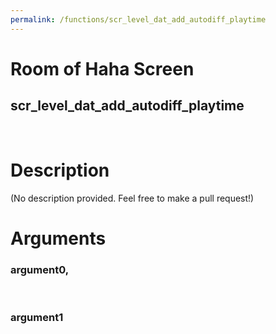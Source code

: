 ```yaml
---
permalink: /functions/scr_level_dat_add_autodiff_playtime
---
```

# Room of Haha Screen  
## scr_level_dat_add_autodiff_playtime  
&nbsp;  
# Description  
(No description provided. Feel free to make a pull request!) 
&nbsp;  
# Arguments
### argument0, 

&nbsp;  
### argument1

&nbsp;  


